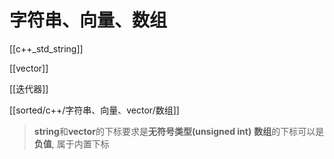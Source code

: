 # 字符串、向量、数组
[[c++_std_string]]

[[vector]]

[[迭代器]]

[[sorted/c++/字符串、向量、vector/数组]]

> **string**和**vector**的下标要求是**无符号类型(unsigned int)**
> **数组**的下标可以是**负值**, 属于内置下标


	
